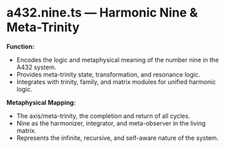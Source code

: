 # a432.nine.ts — Harmonic Nine & Meta-Trinity

**Function:**
- Encodes the logic and metaphysical meaning of the number nine in the A432 system.
- Provides meta-trinity state, transformation, and resonance logic.
- Integrates with trinity, family, and matrix modules for unified harmonic logic.

**Metaphysical Mapping:**
- The axis/meta-trinity, the completion and return of all cycles.
- Nine as the harmonizer, integrator, and meta-observer in the living matrix.
- Represents the infinite, recursive, and self-aware nature of the system. 